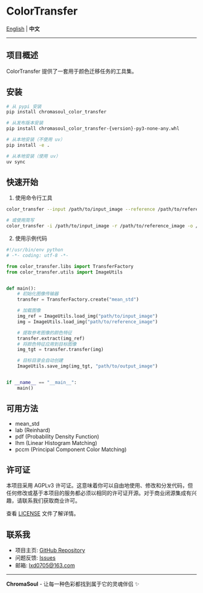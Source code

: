 # ColorTransfer

[English](README.md) | **中文**

---

## 项目概述

ColorTransfer 提供了一套用于颜色迁移任务的工具集。

## 安装

```bash
# 从 pypi 安装
pip install chromasoul_color_transfer

# 从发布版本安装
pip install chromasoul_color_transfer-{version}-py3-none-any.whl

# 从本地安装（不使用 uv）
pip install -e .

# 从本地安装（使用 uv）
uv sync
```

## 快速开始

1. 使用命令行工具

```bash
color_transfer --input /path/to/input_image --reference /path/to/reference_image --output /path/to/output_image --method mean_std --verbose

# 或使用简写
color_transfer -i /path/to/input_image -r /path/to/reference_image -o /path/to/output_image -m mean_std -v
```

2. 使用示例代码

```python
#!/usr/bin/env python
# -*- coding: utf-8 -*-

from color_transfer.libs import TransferFactory
from color_transfer.utils import ImageUtils


def main():
    # 初始化图像传输器
    transfer = TransferFactory.create("mean_std")

    # 加载图像
    img_ref = ImageUtils.load_img("path/to/input_image")
    img = ImageUtils.load_img("path/to/reference_image")

    # 提取参考图像的颜色特征
    transfer.extract(img_ref)
    # 将颜色特征应用到目标图像
    img_tgt = transfer.transfer(img)

    # 目标目录会自动创建
    ImageUtils.save_img(img_tgt, "path/to/output_image")


if __name__ == "__main__":
    main()

```

## 可用方法

- mean_std
- lab (Reinhard)
- pdf (Probability Density Function)
- lhm (Linear Histogram Matching)
- pccm (Principal Component Color Matching)

## 许可证

本项目采用 AGPLv3 许可证。这意味着你可以自由地使用、修改和分发代码，但任何修改或基于本项目的服务都必须以相同的许可证开源。对于商业闭源集成有兴趣，请联系我们获取商业许可。

查看 [LICENSE](LICENSE) 文件了解详情。

## 联系我

- 项目主页: [GitHub Repository](https://github.com/XIAODUOLU/ChromaSoul)
- 问题反馈: [Issues](https://github.com/XIAODUOLU/ChromaSoul/issues)
- 邮箱: lxd0705@163.com

---

**ChromaSoul** - 让每一种色彩都找到属于它的灵魂伴侣 ✨
